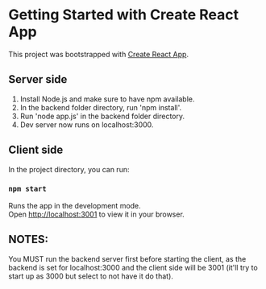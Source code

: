 # Getting Started with Create React App

This project was bootstrapped with [Create React App](https://github.com/facebook/create-react-app).

## Server side

1. Install Node.js and make sure to have npm available.
2. In the backend folder directory, run 'npm install'.
3. Run 'node app.js' in the backend folder directory.
4. Dev server now runs on localhost:3000.

## Client side

In the project directory, you can run:

### `npm start`

Runs the app in the development mode.\
Open [http://localhost:3001](http://localhost:3001) to view it in your browser.

## NOTES:

You MUST run the backend server first before starting the client, as the backend is set for localhost:3000 and the client side will be 3001 (it'll try to start up as 3000 but select to not have it do that).

